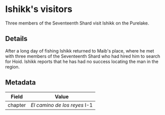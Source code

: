 # Ishikk's visitors
Three members of the Seventeenth Shard visit Ishikk on the Purelake.

## Details
After a long day of fishing Ishikk returned to Maib's place, where he met with three members of the Seventeenth Shard who had hired him to search for Hoid. Ishikk reports that he has had no success locating the man in the region.

## Metadata
| Field | Value |
| ----- | ----- |
| chapter | *El camino de los reyes* I-1 |

